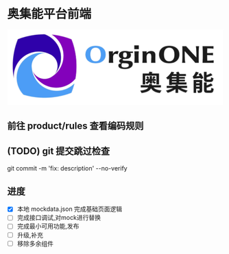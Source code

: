 # 奥集能平台前端
![app_head](./config/logo/logo1.jpg)


## 前往 product/rules 查看编码规则

## (TODO) git 提交跳过检查
git commit -m 'fix: description'  --no-verify


## 进度

- [x] 本地 mockdata.json 完成基础页面逻辑
- [ ] 完成接口调试,对mock进行替换
- [ ] 完成最小可用功能,发布
- [ ] 升级,补充
- [ ] 移除多余组件
